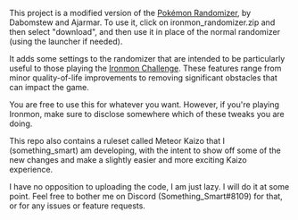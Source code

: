 This project is a modified version of the [Pokémon Randomizer](https://github.com/Ajarmar/universal-Pokemon-randomizer-zx/releases), by Dabomstew and Ajarmar. To use it, click on ironmon_randomizer.zip and then select "download", and then use it in place of the normal randomizer (using the launcher if needed).

It adds some settings to the randomizer that are intended to be particularly useful to those playing the [Ironmon Challenge](ironmon.gg). These features range from minor quality-of-life improvements to removing significant obstacles that can impact the game.

You are free to use this for whatever you want. However, if you're playing Ironmon, make sure to disclose somewhere which of these tweaks you are doing.

This repo also contains a ruleset called Meteor Kaizo that I (something_smart) am developing, with the intent to show off some of the new changes and make a slightly easier and more exciting Kaizo experience.

I have no opposition to uploading the code, I am just lazy. I will do it at some point. Feel free to bother me on Discord (Something_Smart#8109) for that, or for any issues or feature requests.

